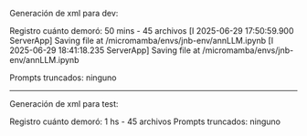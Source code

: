 Generación de xml para dev:

Registro cuánto demoró: 50 mins - 45 archivos
[I 2025-06-29 17:50:59.900 ServerApp] Saving file at /micromamba/envs/jnb-env/annLLM.ipynb
[I 2025-06-29 18:41:18.235 ServerApp] Saving file at /micromamba/envs/jnb-env/annLLM.ipynb

Prompts truncados: ninguno

----------------------------------------------------------------------------------------------------------------

Generación de xml para test:

Registro cuánto demoró: 1 hs - 45 archivos
Prompts truncados: ninguno
